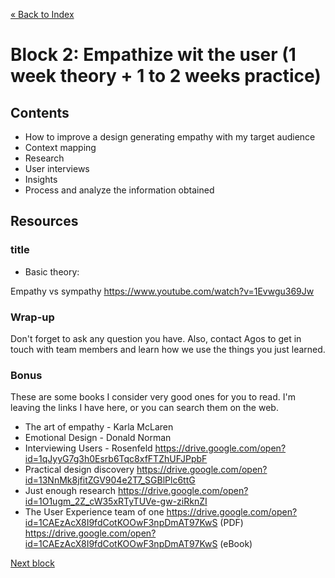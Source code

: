[« Back to Index](../../README.md)

# Block 2: Empathize wit the user (1 week theory + 1 to 2 weeks practice)

## Contents

- How to improve a design generating empathy with my target audience
- Context mapping
- Research
- User interviews
- Insights
- Process and analyze the information obtained

## Resources

### title

- Basic theory:

Empathy vs sympathy https://www.youtube.com/watch?v=1Evwgu369Jw

  

### Wrap-up

Don't forget to ask any question you have. Also, contact Agos to get in touch with team members and learn how we use the things you just learned.

### Bonus

These are some books I consider very good ones for you to read. I'm leaving the links I have here, or you can search them on the web.


- The art of empathy - Karla McLaren
- Emotional Design - Donald Norman 
- Interviewing Users - Rosenfeld https://drive.google.com/open?id=1qJyyG7g3h0Esrb6Tqc8xfFTZhUFJPpbF
- Practical design discovery https://drive.google.com/open?id=13NnMk8jfitZGV904e2T7_SGBlPlc6ttG
- Just enough research https://drive.google.com/open?id=1O1ugm_2Z_cW35xRTyTUVe-gw-ziRknZI
- The User Experience team of one https://drive.google.com/open?id=1CAEzAcX8I9fdCotKOOwF3npDmAT97KwS (PDF) https://drive.google.com/open?id=1CAEzAcX8I9fdCotKOOwF3npDmAT97KwS (eBook)

[Next block](../block-3/problem-definition.md)
